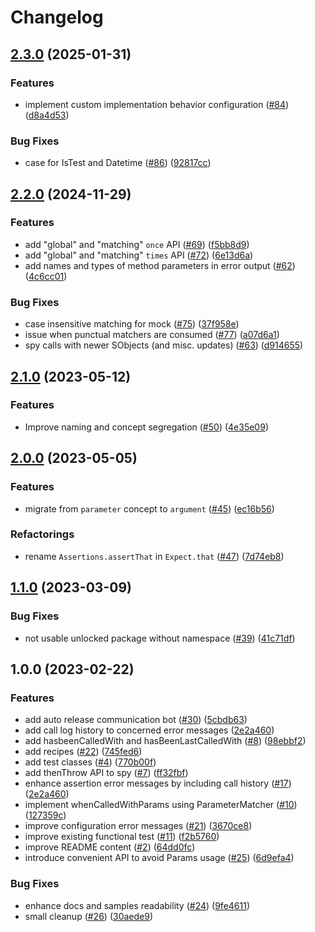 # Changelog

## [2.3.0](https://github.com/salesforce/apex-mockery/compare/v2.2.0...v2.3.0) (2025-01-31)


### Features

* implement custom implementation behavior configuration ([#84](https://github.com/salesforce/apex-mockery/issues/84)) ([d8a4d53](https://github.com/salesforce/apex-mockery/commit/d8a4d531740f3a9ce22bd55d333cd6bb1e6555d3))


### Bug Fixes

* case for IsTest and Datetime ([#86](https://github.com/salesforce/apex-mockery/issues/86)) ([92817cc](https://github.com/salesforce/apex-mockery/commit/92817cc972c805a4fb810544b71093bcc2e3bac9))

## [2.2.0](https://github.com/salesforce/apex-mockery/compare/v2.1.0...v2.2.0) (2024-11-29)


### Features

* add "global" and "matching" `once` API ([#69](https://github.com/salesforce/apex-mockery/issues/69)) ([f5bb8d9](https://github.com/salesforce/apex-mockery/commit/f5bb8d936932d11ef7bd425a591737ca4a194717))
* add "global" and "matching" `times` API ([#72](https://github.com/salesforce/apex-mockery/issues/72)) ([6e13d6a](https://github.com/salesforce/apex-mockery/commit/6e13d6a6281ef17ce224f65f1fe58427cdc2791b))
* add names and types of method parameters in error output ([#62](https://github.com/salesforce/apex-mockery/issues/62)) ([4c6cc01](https://github.com/salesforce/apex-mockery/commit/4c6cc012b1a90c8b756f08d148a454a25642c84e))


### Bug Fixes

* case insensitive matching for mock ([#75](https://github.com/salesforce/apex-mockery/issues/75)) ([37f958e](https://github.com/salesforce/apex-mockery/commit/37f958e3872227b1099bf284a717fb322a839eda))
* issue when punctual matchers are consumed ([#77](https://github.com/salesforce/apex-mockery/issues/77)) ([a07d6a1](https://github.com/salesforce/apex-mockery/commit/a07d6a11cfe2448df6783fee36748f33c358605a))
* spy calls with newer SObjects (and misc. updates) ([#63](https://github.com/salesforce/apex-mockery/issues/63)) ([d914655](https://github.com/salesforce/apex-mockery/commit/d91465551026e4034fa7c75fc2ec243c4c595dd1))

## [2.1.0](https://github.com/salesforce/apex-mockery/compare/v2.0.0...v2.1.0) (2023-05-12)


### Features

* Improve naming and concept segregation ([#50](https://github.com/salesforce/apex-mockery/issues/50)) ([4e35e09](https://github.com/salesforce/apex-mockery/commit/4e35e09380af8ea8a34462a519a2c6b64bcb4fc2))

## [2.0.0](https://github.com/salesforce/apex-mockery/compare/v1.1.0...v2.0.0) (2023-05-05)


### Features

* migrate from `parameter` concept to `argument` ([#45](https://github.com/salesforce/apex-mockery/issues/45)) ([ec16b56](https://github.com/salesforce/apex-mockery/commit/ec16b567cbfffc6391f7ad3d8936b3902f075774))

### Refactorings

* rename `Assertions.assertThat` in `Expect.that` ([#47](https://github.com/salesforce/apex-mockery/issues/47)) ([7d74eb8](https://github.com/salesforce/apex-mockery/commit/7d74eb8a7644ef181dcb83eeb1811397cf3d0ac4))

## [1.1.0](https://github.com/salesforce/apex-mockery/compare/v1.0.0...v1.1.0) (2023-03-09)


### Bug Fixes

* not usable unlocked package without namespace ([#39](https://github.com/salesforce/apex-mockery/issues/39)) ([41c71df](https://github.com/salesforce/apex-mockery/commit/41c71dffbb61e4fa0a83c04fa740ff1590be890c))

## 1.0.0 (2023-02-22)


### Features

* add auto release communication bot ([#30](https://github.com/salesforce/apex-mockery/issues/30)) ([5cbdb63](https://github.com/salesforce/apex-mockery/commit/5cbdb6316220fb8e5fa05500724186d62f16f1a6))
* add call log history to concerned error messages ([2e2a460](https://github.com/salesforce/apex-mockery/commit/2e2a4602ff232c6f8ef8adaac03f23cdc6d8747a))
* add hasbeenCalledWith and hasBeenLastCalledWith ([#8](https://github.com/salesforce/apex-mockery/issues/8)) ([98ebbf2](https://github.com/salesforce/apex-mockery/commit/98ebbf26dd701ca168e19c50ef3560ca8033b51b))
* add recipes ([#22](https://github.com/salesforce/apex-mockery/issues/22)) ([745fed6](https://github.com/salesforce/apex-mockery/commit/745fed6566c82e5d9536298178bc17f1366ff460))
* add test classes ([#4](https://github.com/salesforce/apex-mockery/issues/4)) ([770b00f](https://github.com/salesforce/apex-mockery/commit/770b00f2adabcbf270f2004ebe621e19417e9672))
* add thenThrow API to spy ([#7](https://github.com/salesforce/apex-mockery/issues/7)) ([ff32fbf](https://github.com/salesforce/apex-mockery/commit/ff32fbffe21110f1fbc791f9abdfaa201ace3fdb))
* enhance assertion error messages by including call history ([#17](https://github.com/salesforce/apex-mockery/issues/17)) ([2e2a460](https://github.com/salesforce/apex-mockery/commit/2e2a4602ff232c6f8ef8adaac03f23cdc6d8747a))
* implement whenCalledWithParams using ParameterMatcher ([#10](https://github.com/salesforce/apex-mockery/issues/10)) ([127359c](https://github.com/salesforce/apex-mockery/commit/127359c417a9ac4d164451588f720caa0970bbf9))
* improve configuration error messages ([#21](https://github.com/salesforce/apex-mockery/issues/21)) ([3670ce8](https://github.com/salesforce/apex-mockery/commit/3670ce85e8ea602bad9d4d0ec56c0b31b48aebcb))
* improve existing functional test ([#11](https://github.com/salesforce/apex-mockery/issues/11)) ([f2b5760](https://github.com/salesforce/apex-mockery/commit/f2b576072e26278c019344df3fdd16e22ea55874))
* improve README content ([#2](https://github.com/salesforce/apex-mockery/issues/2)) ([64dd0fc](https://github.com/salesforce/apex-mockery/commit/64dd0fc4dbb4c6c90e24a29f195deb0795a8df59))
* introduce convenient API to avoid Params usage ([#25](https://github.com/salesforce/apex-mockery/issues/25)) ([6d9efa4](https://github.com/salesforce/apex-mockery/commit/6d9efa4af9eea1a91fcaf3dc1a1540ec009f0422))


### Bug Fixes

* enhance docs and samples readability ([#24](https://github.com/salesforce/apex-mockery/issues/24)) ([9fe4611](https://github.com/salesforce/apex-mockery/commit/9fe461107587f5144d4f1bc47103119f46676ec7))
* small cleanup ([#26](https://github.com/salesforce/apex-mockery/issues/26)) ([30aede9](https://github.com/salesforce/apex-mockery/commit/30aede9aa7aaa0e7c779d1cea505dfa07c62de63))
